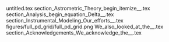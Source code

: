 untitled.tex
section_Astrometric_Theory_begin_itemize__.tex
section_Analysis_begin_equation_Delta__.tex
section_Instrumental_Modeling_Our_efforts__.tex
figures/full_pd_grid/full_pd_grid.png
We_also_looked_at_the__.tex
section_Acknowledgements_We_acknowledge_the__.tex